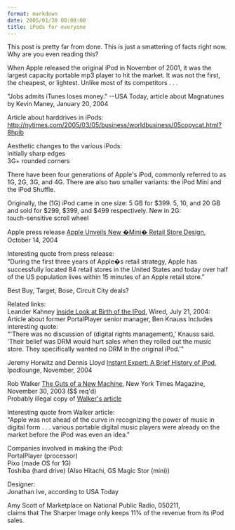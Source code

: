 ```yaml
---
format: markdown
date: 2005/01/30 00:00:00
title: iPods for everyone
---
```

This post is pretty far from done. This is just a smattering of facts right now. Why are you even reading this?

When Apple released the original iPod in November of 2001, it was the largest capacity portable mp3 player to hit the market. It was not the first, the cheapest, or lightest. Unlike most of its competitors . . . 

"Jobs admits iTunes loses money." --USA Today, article about Magnatunes by Kevin Maney, January 20, 2004

Article about harddrives in iPods: http://nytimes.com/2005/03/05/business/worldbusiness/05copycat.html?8hpib

Aesthetic changes to the various iPods:<br />
initially sharp edges<br />
3G+ rounded corners

There have been four generations of Apple's iPod, commonly referred to as 1G, 2G, 3G, and 4G. There are also two smaller variants: the iPod Mini and the iPod Shuffle.

Originally, the (1G) iPod came in one size: 5 GB for $399.
5, 10, and 20 GB and sold for $299, $399, and $499 respectively.
New in 2G:<br />
touch-sensitive scroll wheel

Apple press release <a href="http://www.apple.com/pr/library/2004/oct/14retail.html">Apple Unveils New �Mini� Retail Store Design</a>, October 14, 2004

Interesting quote from press release:<br />
"During the first three years of Apple�s retail strategy, Apple has successfully located 84 retail stores in the United States and today over half of the US population lives within 15 minutes of an Apple retail store."

Best Buy, Target, Bose, Circuit City deals?

Related links:<br />
Leander Kahney <a href="http://www.wired.com/news/mac/0,2125,64286,00.html?tw=wn_story_related">Inside Look at Birth of the IPod</a>, Wired, July 21, 2004: Article about former PortalPlayer senior manager, Ben Knauss
Includes interesting quote:<br />
"'There was no discussion of (digital rights management),' Knauss said. 'Their belief was DRM would hurt sales when they rolled out the music store. They specifically wanted no DRM in the original iPod.'"

Jeremy Horwitz and Dennis Lloyd <a href="http://www.ipodlounge.com/articles_more.php?id=4280_0_8_0_C">Instant Expert: A Brief History of iPod</a>, Ipodlounge, November, 2004

Rob Walker <a href="http://query.nytimes.com/gst/abstract.html?res=F30816F93A5F0C738FDDA80994DB404482">The Guts of a New Machine</a>, New York Times Magazine, November 30, 2003 ($$ req'd)<br />
Probably illegal copy of <a href="http://www.umsl.edu/%7Esauter/analysis/creativity/30IPOD.html">Walker's article</a>

Interesting quote from Walker article:<br />
"Apple was not ahead of the curve in recognizing the power of music in digital form . . . various portable digital music players were already on the market before the iPod was even an idea."

Companies involved in making the iPod:<br />
PortalPlayer (processor)<br />
Pixo (made OS for 1G)<br />
Toshiba (hard drive) (Also Hitachi, GS Magic Stor (mini))

Designer:<br />
Jonathan Ive, according to USA Today

Amy Scott of Marketplace on National Public Radio, 050211,<br />
claims that The Sharper Image only keeps 11% of the revenue from its iPod sales.

